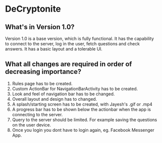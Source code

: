 # DeCryptonite
## What's in Version 1.0?
Version 1.0  is a base version, which is fully functional. It has the capability to connect to the server, log in the user, fetch questions and check answers. It has a basic layout and a tolerable UI.
## What all changes are required in order of decreasing importance?
1. Rules page has to be  created.
2. Custom ActionBar for NavigationBarActivity has to be created.
3. Look and feel of navigation bar has to be changed.
4. Overall layout and design has to changed.
5. A splash/starting screen has to be created, with Jayesh's .gif or .mp4
6. A progress bar has to be shown below the actionbar when the app is connecting to the server.
7. Query to the server should be limited. For example saving the questions on the user device.
8. Once you login you dont have to login again, eg. Facebook Messenger App.